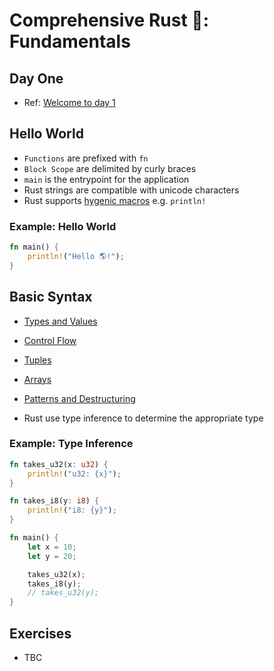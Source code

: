 # Comprehensive Rust 🦀: Fundamentals

## Day One
* Ref: [Welcome to day 1](https://google.github.io/comprehensive-rust/welcome-day-1.html)


## Hello World

* `Functions` are prefixed with `fn`
* `Block Scope` are delimited by curly braces
* `main` is the entrypoint for the application
* Rust strings are compatible with unicode characters
* Rust supports [hygenic macros](https://en.wikipedia.org/wiki/Hygienic_macro) e.g. `println!`

### Example: Hello World
```rust
fn main() {
    println!("Hello 🌎!");
}
```


## Basic Syntax

* [Types and Values](https://google.github.io/comprehensive-rust/types-and-values/values.html)
* [Control Flow](https://google.github.io/comprehensive-rust/control-flow-basics.html)
* [Tuples](https://google.github.io/comprehensive-rust/tuples-and-arrays/tuples.html)
* [Arrays](https://google.github.io/comprehensive-rust/tuples-and-arrays/iteration.html)
* [Patterns and Destructuring](https://google.github.io/comprehensive-rust/tuples-and-arrays/destructuring.html)

* Rust use type inference to determine the appropriate type


### Example: Type Inference 
```rust
fn takes_u32(x: u32) {
    println!("u32: {x}");
}

fn takes_i8(y: i8) {
    println!("i8: {y}");
}

fn main() {
    let x = 10;
    let y = 20;

    takes_u32(x);
    takes_i8(y);
    // takes_u32(y);
}
```

## Exercises

* TBC
